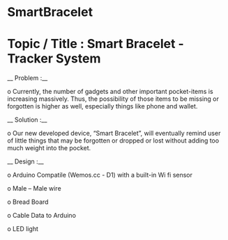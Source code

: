 # SmartBracelet

#	Topic / Title 	: 	Smart Bracelet - Tracker System

__ Problem	:__

o	Currently, the number of gadgets and other important pocket-items is increasing massively. Thus, the possibility of those items to be missing or forgotten is higher as well, especially things like phone and wallet.

__	Solution	:__

o	Our new developed device, “Smart Bracelet”, will eventually remind user of little things that may be forgotten or dropped or lost without adding too much weight into the pocket. 

__	Design		:__

o	Arduino Compatile (Wemos.cc - D1) with a built-in Wi fi sensor

o	Male – Male wire

o	Bread Board

o	Cable Data to Arduino

o	LED light
